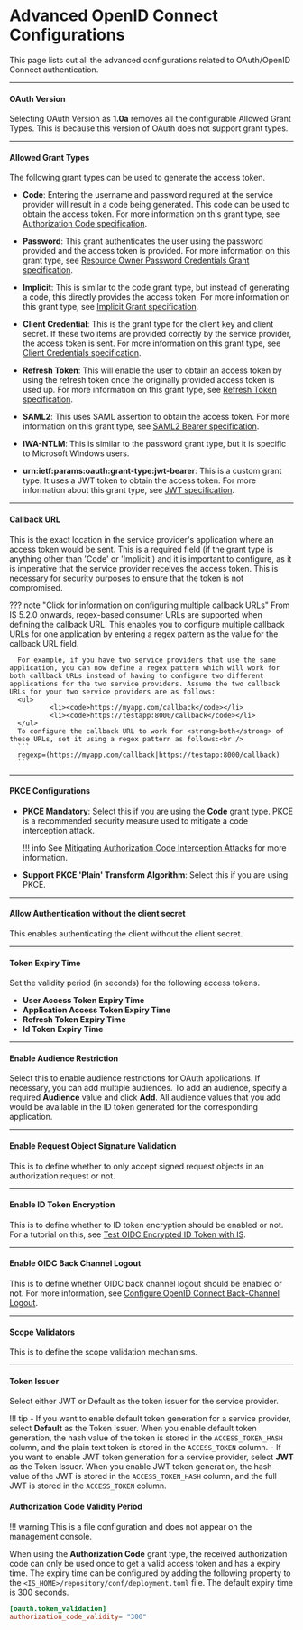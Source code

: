 # Advanced OpenID Connect Configurations

This page lists out all the advanced configurations related to OAuth/OpenID Connect authentication. 


--- 

#### OAuth Version 
Selecting OAuth Version as **1.0a** removes all the configurable Allowed Grant Types. This is because this version of OAuth does not support grant types.

---
#### Allowed Grant Types
The following grant types can be used to generate the access token.

- **Code**: Entering the username and password required at the service provider will result in a code being generated. This code can be used to obtain the access token. For more information on this grant type, see [Authorization Code specification](https://tools.ietf.org/html/rfc6749#section-4.1).

- **Password**: This grant authenticates the user using the password provided and the access token is provided. For more information on this grant type, see [Resource Owner Password Credentials Grant specification](https://tools.ietf.org/html/rfc6749#section-4.3).

- **Implicit**: This is similar to the code grant type, but instead of generating a code, this directly provides the access token. For more information on this grant type, see [Implicit Grant specification](https://tools.ietf.org/html/rfc6749#section-4.2).

- **Client Credential**: This is the grant type for the client key and client secret. If these two items are provided correctly by the service provider, the access token is sent. For more information on this grant type, see [Client Credentials specification](https://tools.ietf.org/html/rfc6749#section-4.4).

- **Refresh Token**: This will enable the user to obtain an access token by using the refresh token once the originally provided access token is used up. For more information on this grant type, see [Refresh Token specification](https://tools.ietf.org/html/rfc6749#section-1.5).

- **SAML2**: This uses SAML assertion to obtain the access token. For more information on this grant type, see [SAML2 Bearer specification](https://tools.ietf.org/id/draft-ietf-oauth-saml2-bearer-23.txt).

- **IWA-NTLM**: This is similar to the password grant type, but it is specific to Microsoft Windows users.

- **urn:ietf:params:oauth:grant-type:jwt-bearer**: This is a custom grant type. It uses a JWT token to obtain the access token. For more information about this grant type, see [JWT specification](https://tools.ietf.org/html/rfc7523).

---

#### Callback URL
This is the exact location in the service provider's application where an access token would be sent. This is a required field (if the grant type is anything other than 'Code' or 'Implicit') and it is important to configure, as it is imperative that the service provider receives the access token. This is necessary for security purposes to ensure that the token is not compromised.

??? note "Click for information on configuring multiple callback URLs"
     From IS 5.2.0 onwards, regex-based consumer URLs are supported when defining the callback URL. This enables you to configure multiple callback URLs for one application by entering a regex pattern as the value for the callback URL field.

      For example, if you have two service providers that use the same application, you can now define a regex pattern which will work for both callback URLs instead of having to configure two different applications for the two service providers. Assume the two callback URLs for your two service providers are as follows:
      <ul>
              <li><code>https://myapp.com/callback</code></li>
              <li><code>https://testapp:8000/callback</code></li>
      </ul>
      To configure the callback URL to work for <strong>both</strong> of these URLs, set it using a regex pattern as follows:<br />
      ```
      regexp=(https://myapp.com/callback|https://testapp:8000/callback)
      ```

---

#### PKCE Configurations

- **PKCE Mandatory**: Select this if you are using the <strong>Code</strong> grant type. PKCE is a recommended security measure used to mitigate a code interception attack. 

    !!! info
        See [Mitigating Authorization Code Interception Attacks](../../../deploy/mitigate-attacks/mitigate-authorization-code-interception-attacks/) for more information.

- **Support PKCE 'Plain' Transform Algorithm**: Select this if you are using PKCE.

---

#### Allow Authentication without the client secret

This enables authenticating the client without the client secret.

----

#### Token Expiry Time

Set the validity period (in seconds) for the following access tokens. 

- **User Access Token Expiry Time**
- **Application Access Token Expiry Time**
- **Refresh Token Expiry Time**
- **Id Token Expiry Time**

-----

#### Enable Audience Restriction

Select this to enable audience restrictions for OAuth applications. If necessary, you can add multiple audiences. To add an audience, specify a required **Audience** value and click **Add**. All audience values that you add would be available in the ID token generated for the corresponding application.

----

#### Enable Request Object Signature Validation

This is to define whether to only accept signed request objects in an authorization request or not. 
<!--- For more information, see [Enforcing Signature Validation for Request Objects](insertlink).-->

----

#### Enable ID Token Encryption

This is to define whether to ID token encryption should be enabled or not. For a tutorial on this, see [Test OIDC Encrypted ID Token with IS](../../../guides/login/oidc-token-encryption/).

----

#### Enable OIDC Back Channel Logout

This is to define whether OIDC back channel logout should be enabled or not. For more information, see [Configure OpenID Connect Back-Channel Logout](../../../guides/login/oidc-backchannel-logout/).

----

#### Scope Validators

This is to define the scope validation mechanisms. 
<!--- For more information on XACML scope validation, see [Validating the Scope of OAuth Access Tokens using XACML Policies](insertlink).-->

----

#### Token Issuer

Select either JWT or Default as the token issuer for the service provider.

!!! tip
    - If you want to enable default token generation for a service provider, select **Default** as the Token Issuer. 
      When you enable default token generation, the hash value of the token is stored in the `ACCESS_TOKEN_HASH `column, and the plain text token is stored in the `ACCESS_TOKEN` column. 
    - If you want to enable JWT token generation for a service provider, select **JWT** as the Token Issuer.
      When you enable JWT token generation, the hash value of the JWT is stored in the `ACCESS_TOKEN_HASH` column, and the full JWT is stored in the `ACCESS_TOKEN` column.

#### Authorization Code Validity Period

!!! warning
    This is a file configuration and does not appear on the management console.

When using the **Authorization Code** grant type, the received authorization code can only be used once to get a valid access token and has a expiry time. The expiry time can be configured by adding the following property to the `<IS_HOME>/repository/conf/deployment.toml` file. The default expiry time is 300 seconds.

``` toml
[oauth.token_validation]
authorization_code_validity= "300"
```


